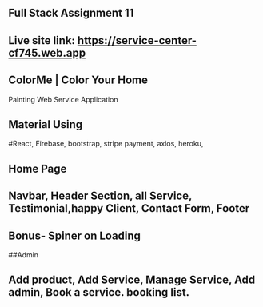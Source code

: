 ## Full Stack Assignment 11
## Live site link: https://service-center-cf745.web.app
## ColorMe | Color Your Home 
Painting Web Service Application
## Material Using
#React, Firebase, bootstrap, stripe payment, axios, heroku,

## Home Page
## Navbar, Header Section, all Service, Testimonial,happy Client, Contact Form, Footer
## Bonus- Spiner on Loading

##Admin
## Add product, Add Service, Manage Service, Add admin, Book a service. booking list.
